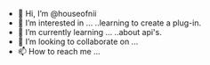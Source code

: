 - 👋 Hi, I’m @houseofnii
- 👀 I’m interested in ... ..learning to create a plug-in.
- 🌱 I’m currently learning ...  ..about api's.
- 💞️ I’m looking to collaborate on ...
- 📫 How to reach me ... 

<!---
houseofnii/houseofnii is a ✨ special ✨ repository because its `README.md` (this file) appears on your GitHub profile.
You can click the Preview link to take a look at your changes.
--->
